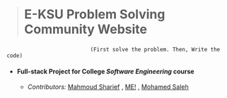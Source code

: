 > # E-KSU Problem Solving Community  Website
 &nbsp;&nbsp;&nbsp;&nbsp;&nbsp;&nbsp;&nbsp;&nbsp;&nbsp;&nbsp;&nbsp;&nbsp;&nbsp;&nbsp;&nbsp;&nbsp;&nbsp;&nbsp;&nbsp;&nbsp;&nbsp;&nbsp;&nbsp;&nbsp;&nbsp;&nbsp;&nbsp;&nbsp;&nbsp;&nbsp;&nbsp;&nbsp;&nbsp;&nbsp;&nbsp;&nbsp;&nbsp;&nbsp;&nbsp;&nbsp;&nbsp;&nbsp;&nbsp;&nbsp;&nbsp;&nbsp;&nbsp;&nbsp;`(First solve the problem. Then, Write the code)` 

*  #### Full-stack Project for College *Software Engineering*  course
   - _Contributors:_ [Mahmoud Sharief](https://github.com/mahmoudSh58) , [ME!](https://github.com/orsnaro) , [Mohamed Saleh](https://github.com/MohamedMohamedSaleh)
  
